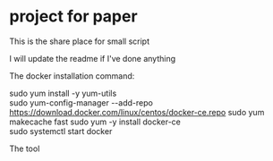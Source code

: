 # project for paper
This is the share place for small script

I will update the readme if I've done anything

The docker installation command:

   sudo yum install -y yum-utils   
   sudo yum-config-manager --add-repo https://download.docker.com/linux/centos/docker-ce.repo
   sudo yum makecache fast
   sudo yum -y install docker-ce   
   sudo systemctl start docker
   
The tool
